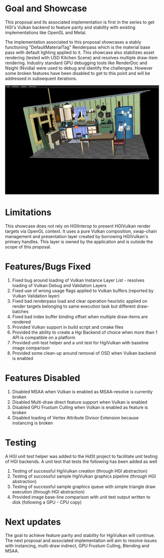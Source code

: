 # Goal and Showcase
  This proposal and its associated implementation is first in the series to get HGI's Vulkan backend to feature parity and stability with existing implementations like OpenGL and Metal.

  The implementation associated to this proposal showcases a stably functioning "DefaultMaterialTag" Renderpass which is the material base pass with default lighting applied to it. This showcase also stabilizes asset rendering (tested with USD Kitchen Scene) and resolves multiple draw-item rendering. Industry standard GPU debugging tools like RenderDoc and Nsight (Nvidia) were used to debug and identify the challenges. However some broken features have been disabled to get to this point and will be addressed in subsequent iterations. 
  
  ![Kitchen Scene](kitchenset.png)

# Limitations
  This showcase does not rely on HGIInterop to present HGIVulkan render targets via OpenGL context. It uses a pure Vulkan composition, swap-chain management and presentation layer created by borrowing HGIVulkan's primary handles. This layer is owned by the application and is outside the scope of this proposal.

# Features/Bugs Fixed
  1. Fixed bug around loading of Vulkan Instance Layer List - resolves loading of Vulkan Debug and Validation Layers
  2. Fixed use of wrong usage flags applied to Vulkan buffers (reported by Vulkan Validation layer)
  3. Fixed bad renderpass load and clear operation heuristic applied on render targets belonging to same execution task but different draw-batches
  4. Fixed bad index buffer binding offset when multiple draw-items are rendered
  5. Provided Vulkan support in build script and cmake files
  6. Provided the ability to create a Hgi Backend of choice when more than 1 API is compatible on a platform
  7. Provided unit-test helper and a unit test for HgiVulkan with baseline image comparison 
  8. Provided some clean-up around removal of OSD when Vulkan backend is enabled

# Features Disabled 
  1. Disabled MSAA when Vulkan is enabled as MSAA-resolve is currently broken
  2. Disabled Multi-draw direct feature support when Vulkan is enabled
  3. Disabled GPU Frustum Culling when Vulkan is enabled as feature is broken
  4. Disabled loading of Vertex Attribute Divisor Extension because instancing is broken

# Testing
  A HGI unit test helper was added to the HdSt project to facilitate unit testing of HGI backends. A unit test that tests the following has been added as well
  1. Testing of successful HgiVulkan creation (through HGI abstraction)
  2. Testing of successful sample HgiVulkan graphics pipeline (through HGI abstraction)
  3. Testing of successful sample graphics queue with simple triangle draw execution (through HGI abstraction)
  4. Provided image base-line comparison with unit test output written to disk (following a GPU - CPU copy)

# Next updates
  The goal to achieve feature parity and stability for HgiVulkan will continue. The next proposal and associated implementation will aim to resolve issues with instancing, multi-draw indirect, GPU Frustum Culling, Blending and MSAA.